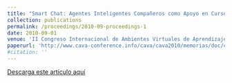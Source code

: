 ```yaml
---
title: "Smart Chat: Agentes Inteligentes Compañeros como Apoyo en Cursos Virtuales "
collection: publications
permalink: /proceedings/2010-09-proceedings-1
date: 2010-09-01
venue: 'II Congreso Internacional de Ambientes Virtuales de Aprendizaje Adaptativos y Accesibles, CAVA 2010'
paperurl: 'http://www.cava-conference.info/cava/cava2010/memorias/doc/cava2010_submission_37.pdf'
#citation: ''
---
```



<a href ="https://ejhernandezl.github.io/files/AE01_CAVA2010.pdf" target="_blank">Descarga este artículo aquí</a>
